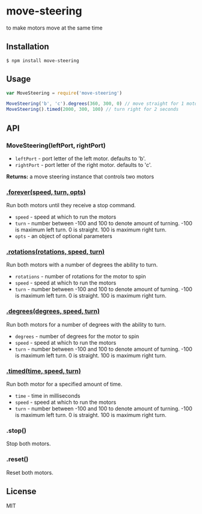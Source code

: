 
# move-steering

to make motors move at the same time

## Installation

    $ npm install move-steering

## Usage

```js
var MoveSteering = require('move-steering')

MoveSteering('b', 'c').degrees(360, 300, 0) // move straight for 1 motor rotation
MoveSteering().timed(2000, 300, 100) // turn right for 2 seconds
```

## API

### MoveSteering(leftPort, rightPort)

- `leftPort` - port letter of the left motor. defaults to 'b'.
- `rightPort` - port letter of the right motor. defaults to 'c'.

**Returns:** a move steering instance that controls two motors

### [.forever(speed, turn, opts)]()
Run both motors until they receive a stop command.

- `speed` - speed at which to run the motors
- `turn` - number between -100 and 100 to denote amount of turning. -100 is maximum left turn. 0 is straight. 100 is maximum right turn.
- `opts` - an object of optional parameters

### [.rotations(rotations, speed, turn)](./rotations.md)
Run both motors with a number of degrees the ability to turn.

- `rotations` - number of rotations for the motor to spin
- `speed` - speed at which to run the motors
- `turn` - number between -100 and 100 to denote amount of turning. -100 is maximum left turn. 0 is straight. 100 is maximum right turn.

### [.degrees(degrees, speed, turn)](./degrees.md)
Run both motors for a number of degrees with the ability to turn.

- `degrees` - number of degrees for the motor to spin
- `speed` - speed at which to run the motors
- `turn` - number between -100 and 100 to denote amount of turning. -100 is maximum left turn. 0 is straight. 100 is maximum right turn.

### [.timed(time, speed, turn)]()
Run both motor for a specified amount of time.

  - `time` - time in milliseconds
  - `speed` - speed at which to run the motors
  - `turn` - number between -100 and 100 to denote amount of turning. -100 is maximum left turn. 0 is straight. 100 is maximum right turn.

### .stop()
Stop both motors.


### .reset()
Reset both motors.

## License

MIT

[standard-image]: https://img.shields.io/badge/code%20style-standard-brightgreen.svg?style=flat
[standard-url]: https://github.com/feross/standard
[npm-image]: https://img.shields.io/npm/v/move-steering.svg?style=flat-square
[npm-url]: https://npmjs.org/package/move-steering
